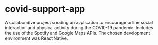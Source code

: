 # covid-support-app
A collaborative project creating an application to encourage online social interaction and physical activity during the COVID-19 pandemic. Includes the use of the Spotify and Google Maps APIs. The chosen development environment was React Native.
